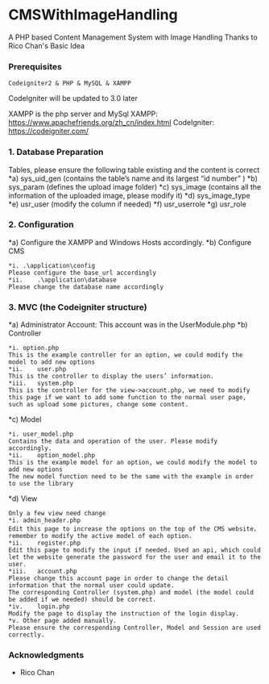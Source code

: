 # CMSWithImageHandling
A PHP based Content Management System with Image Handling
Thanks to Rico Chan's Basic Idea

### Prerequisites
```
Codeigniter2 & PHP & MySQL & XAMPP  
```
CodeIgniter will be updated to 3.0 later

XAMPP is the php server and MySql
XAMPP: https://www.apachefriends.org/zh_cn/index.html
CodeIgniter: https://codeigniter.com/

### 1.	Database Preparation
Tables, please ensure the following table existing and the content is correct
*a)	sys_uid_gen (contains the table’s name and its largest “id number” )
*b)	sys_param (defines the upload image folder)
*c)	sys_image (contains all the information of the uploaded image, please modify it)
*d)	sys_image_type
*e)	usr_user (modify the column if needed)
*f)	usr_userrole
*g)	usr_role


### 2.	Configuration

*a)	Configure the XAMPP and Windows Hosts accordingly.
*b)	Configure CMS
```
*i.	.\application\config 
Please configure the base_url accordingly
*ii.	.\application\database
Please change the database name accordingly
```

### 3.	MVC (the Codeigniter structure)
*a)	Administrator Account:
This account was in the UserModule.php
*b)	Controller
```
*i.	option.php
This is the example controller for an option, we could modify the model to add new options
*ii.	user.php
This is the controller to display the users’ information. 
*iii.	system.php
This is the controller for the view->account.php, we need to modify this page if we want to add some function to the normal user page, such as upload some pictures, change some content.
```
*c)	Model
```
*i.	user_model.php
Contains the data and operation of the user. Please modify accordingly.
*ii.	option_model.php
This is the example model for an option, we could modify the model to add new options
The new model function need to be the same with the example in order to use the library
```
*d)	View
```
Only a few view need change
*i.	admin_header.php
Edit this page to increase the options on the top of the CMS website，remember to modify the active model of each option.
*ii.	register.php
Edit this page to modify the input if needed. Used an api, which could let the website generate the password for the user and email it to the user.  
*iii.	account.php
Please change this account page in order to change the detail information that the normal user could update. 
The corresponding Controller (system.php) and model (the model could be added if we needed) should be correct.
*iv.	login.php
Modify the page to display the instruction of the login display.
*v.	Other page added manually.
Please ensure the corresponding Controller, Model and Session are used correctly.
```

### Acknowledgments

* Rico Chan
